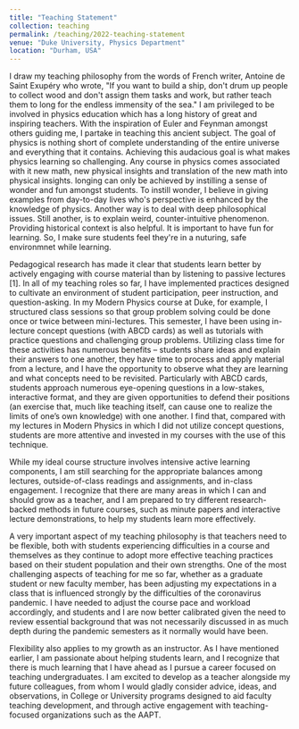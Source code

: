 ```yaml
---
title: "Teaching Statement"
collection: teaching
permalink: /teaching/2022-teaching-statement
venue: "Duke University, Physics Department"
location: "Durham, USA"
---
```


I draw my teaching philosophy from the words of French writer, Antoine de Saint Exupéry who wrote, "If you want to build a ship, don't drum up people to collect wood and don't assign them tasks and work, but rather teach them to long for the endless immensity of the sea." I am privileged to be involved in physics education which has a long history of great and inspiring teachers. With the inspiration of Euler and Feynman amongst others guiding me, I partake in teaching this ancient subject. The goal of physics is nothing short of complete understanding of the entire universe and everything that it contains. Achieving this audacious goal is what makes physics learning so challenging. Any course in physics comes associated with it new math, new physical insights and translation of the new math into physical insights.  longing can only be achieved by instilling a sense of wonder and fun amongst students. To instill wonder, I believe in giving examples from day-to-day lives who's perspective is enhanced by the knowledge of physics. Another way is to deal with deep philosophical issues. Still another, is to explain weird, counter-intuitive phenomenon. Providing historical context is also helpful. 
It is important to have fun for learning. So, I make sure students feel they're in a nuturing, safe environmnet while learning. 

Pedagogical research has made it clear that students learn better by actively engaging with course material than by listening to passive lectures [1]. In all of my teaching roles so far, I have implemented practices designed to cultivate an environment of student participation, peer instruction, and question-asking. In my Modern Physics course at Duke, for example, I structured class sessions so that group problem solving could be done once or twice between mini-lectures. This semester, I have been using in-lecture concept questions (with ABCD cards) as well as tutorials with practice questions and challenging group problems. Utilizing class time for these activities has numerous benefits – students share ideas and explain their answers to one another, they have time to process and apply material from a lecture, and I have the opportunity to observe what they are learning and what concepts need to be revisited. Particularly with ABCD cards, students approach numerous eye-opening questions in a low-stakes, interactive format, and they are given opportunities to defend their positions (an exercise that, much like teaching itself, can cause one to realize the limits of one’s own knowledge) with one another. I find that, compared with my lectures in Modern Physics in which I did not utilize concept questions, students are more attentive and invested in my courses with the use of this technique.

While my ideal course structure involves intensive active learning components, I am still searching for the appropriate balances among lectures, outside-of-class readings and assignments, and in-class engagement. I recognize that there are many areas in which I can and should grow as a teacher, and I am prepared to try different research-backed methods in future courses, such as minute papers and interactive lecture demonstrations, to help my students learn more effectively.

A very important aspect of my teaching philosophy is that teachers need to be flexible, both with students experiencing difficulties in a course and themselves as they continue to adopt more effective teaching practices based on their student population and their own strengths. One of the most challenging aspects of teaching for me so far, whether as a graduate student or new faculty member, has been adjusting my expectations in a class that is influenced strongly by the difficulties of the coronavirus pandemic. I have needed to adjust the course pace and workload accordingly, and students and I are now better calibrated given the need to review essential background that was not necessarily discussed in as much depth during the pandemic semesters as it normally would have been.

Flexibility also applies to my growth as an instructor. As I have mentioned earlier, I am passionate about helping students learn, and I recognize that there is much learning that I have ahead as I pursue a career focused on teaching undergraduates. I am excited to develop as a teacher alongside my future colleagues, from whom I would gladly consider advice, ideas, and observations, in College or University programs designed to aid faculty teaching development, and through active engagement with teaching-focused organizations such as the AAPT.
